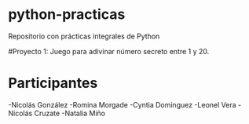 # python-practicas

Repositorio con prácticas integrales de Python

#Proyecto 1: Juego para adivinar número secreto entre 1 y 20.

# Participantes

-Nicolás González
-Romina Morgade
-Cyntia Dominguez
-Leonel Vera
-Nicolás Cruzate
-Natalia Miño
